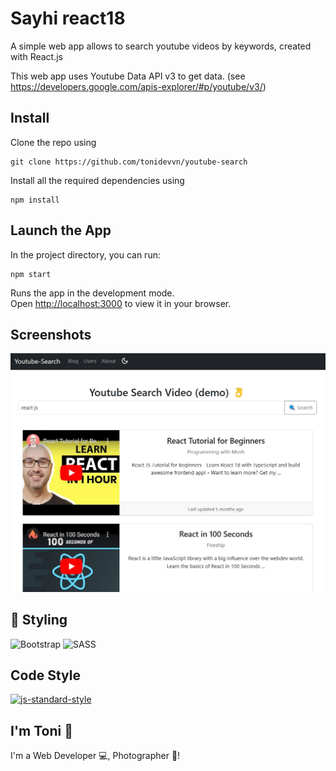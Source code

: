 # Sayhi react18

A simple web app allows to search youtube videos by keywords, created with React.js

This web app uses Youtube Data API v3 to get data. (see https://developers.google.com/apis-explorer/#p/youtube/v3/)

## Install

Clone the repo using

<pre>
<code>git clone https://github.com/tonidevvn/youtube-search</code>
</pre>

Install all the required dependencies using

<pre>
<code>npm install</code>
</pre>

## Launch the App

In the project directory, you can run:

<pre>
<code>npm start</code>
</pre>

Runs the app in the development mode.\
Open [http://localhost:3000](http://localhost:3000) to view it in your browser.

## Screenshots

![Screenshot-1](/public/youtube-search-app-Screenshot_1.jpg?raw=true "Youtube Search")

## 🚀 Styling

![Bootstrap](https://img.shields.io/badge/bootstrap-%238511FA.svg?style=for-the-badge&logo=bootstrap&logoColor=white) ![SASS](https://img.shields.io/badge/SASS-hotpink.svg?style=for-the-badge&logo=SASS&logoColor=white)

## Code Style

<a href="https://github.com/standard/standard"><img alt="js-standard-style" src="https://camo.githubusercontent.com/ff3e730c1c3401d5a6628d17368fa46e566da747c2b85de971e228c44426dbee/68747470733a2f2f63646e2e7261776769742e636f6d2f7374616e646172642f7374616e646172642f6d61737465722f62616467652e737667" /></a>

## I'm Toni 👋

I'm a Web Developer 💻, Photographer 📸!
